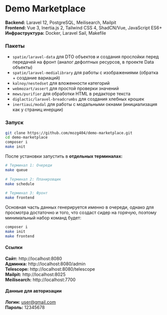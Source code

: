 # Demo Marketplace

**Backend:** Laravel 12, PostgreSQL, Meilisearch, Mailpit    
**Frontend:** Vue 3, Inertia.js 2, Tailwind CSS 4, ShadCN/Vue, JavaScript ES6+    
**Инфраструктура:** Docker, Laravel Sail, Makefile

### Пакеты

- `spatie/laravel-data` для DTO объектов и создания прослойки перед передачей на фронт (аналог дефолтных ресурсов, в проекте Data объекты)
- `spatie/laravel-medialibrary` для работы с изображениями (обратка + создание вариаций)
- `kalnoy/nestedset` для вложенности категорий
- `webmozart/assert` для простой проверки значений
- `mews/purifier` для обработки HTML в редакторе текста
- `diglactic/laravel-breadcrumbs` для создания хлебных крошек
- `inertiaui/modal` для работы с модальными окнами (инициализация как у страниц инерции)

### Запуск

```bash  
git clone https://github.com/mozg404/demo-marketplace.git
cd demo-marketplace
composer i
make init
```

После установки запустить в **отдельных терминалах:**  

```bash  
# Терминал 1: Очереди  
make queue  
  
# Терминал 2: Планировщик  
make schedule  
  
# Терминал 3: Фронт  
make frontend  
```  

Основная часть данных генерируется именно в очереди, однако для просмотра достаточно и того, что создаст сидер на горячую, поэтому минимальный набор команд будет:

```bash
composer i
make init
make frontend
```  
  
#### Ссылки  
  
**Сайт:** http://localhost:8080  
**Админка:** http://localhost:8080/admin  
**Telescope:** http://localhost:8080/telescope  
**Mailpit:** http://localhost:8025  
**Meilisearch:** http://localhost:7700  
  
#### Данные для авторизации  
  
**Логин:** user@gmail.com  
**Пароль:** 12345678